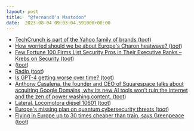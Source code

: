 ```yaml
---
layout: post
title:  "@fernand0's Mastodon"
date:  2023-08-04 09:03:04.591000+00:00
---
```

*  [TechCrunch is part of the Yahoo family of brands ](https://consent.yahoo.com/v2/collectConsent?sessionId=3_cc-session_3947688d-d350-4771-9dad-95b39419439) ([toot](https://mastodon.social/@fernand0/110830536922895034))
*  [How worried should we be about Europe's Charon heatwave? ](https://www.telegraph.co.uk/world-news/2023/07/19/europe-charon-heatwave-weather-how-worried-we-should-be) ([toot](https://mastodon.social/@fernand0/110830338091642639))
*  [Few Fortune 100 Firms List Security Pros in Their Executive Ranks – Krebs on Security ](https://krebsonsecurity.com/2023/07/few-fortune-100-firms-list-security-pros-in-their-executive-ranks) ([toot](https://mastodon.social/@fernand0/110830082452523619))
*  [ ](https://mastodon.social/users/fernand0/statuses/110826902638422824/activity) ([toot](https://mastodon.social/users/fernand0/statuses/110826902638422824/activity))
*  [Radio ](https://avecesunafoto.wordpress.com/2023/08/03/radio) ([toot](https://mastodon.social/@fernand0/110826811294262852))
*  [Is GPT-4 getting worse over time? ](https://www.aisnakeoil.com/p/is-gpt-4-getting-worse-over-tim) ([toot](https://mastodon.social/@fernand0/110826766327984664))
*  [Anthony Casalena, the founder and CEO of Squarespace talks about acquiring Google Domains, why its new AI tools won’t ruin the internet and the zen of power washing content. ](https://www.theverge.com/23795154/squarespace-ai-seo-web-social-algorithms-anthony-casalen) ([toot](https://mastodon.social/@fernand0/110826670072856329))
*  [Lateral. Locomotora diésel 10601 ](https://www.flickr.com/photos/fernand0/53056968099) ([toot](https://mastodon.social/@fernand0/110826529110636878))
*  [Europe's missing plan on quantum cybersecurity threats ](https://www.euractiv.com/section/cybersecurity/news/europes-missing-plan-on-quantum-cybersecurity-threats) ([toot](https://mastodon.social/@fernand0/110826306627791825))
*  [ Flying in Europe up to 30 times cheaper than train, says Greenpeace ](https://www.theguardian.com/environment/2023/jul/20/flying-in-europe-up-to-30-times-cheaper-than-train-says-greenpeac) ([toot](https://mastodon.social/@fernand0/110826087844607542))
